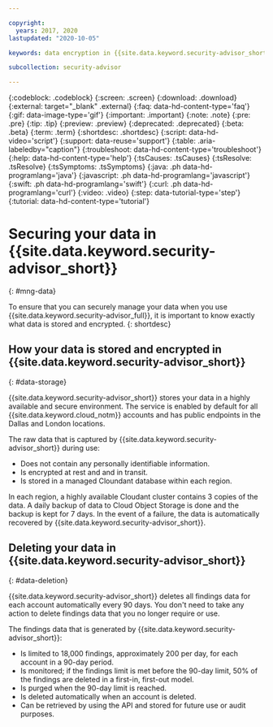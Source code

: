 ```yaml
---

copyright:
  years: 2017, 2020
lastupdated: "2020-10-05"

keywords: data encryption in {{site.data.keyword.security-advisor_short}}, data storage for {{site.data.keyword.security-advisor_short}}, personal data in {{site.data.keyword.security-advisor_short}}, data deletion for {{site.data.keyword.security-advisor_short}}, data in {{site.data.keyword.security-advisor_short}}, data security in {{site.data.keyword.security-advisor_short}}

subcollection: security-advisor

---
```


{:codeblock: .codeblock}
{:screen: .screen}
{:download: .download}
{:external: target="_blank" .external}
{:faq: data-hd-content-type='faq'}
{:gif: data-image-type='gif'}
{:important: .important}
{:note: .note}
{:pre: .pre}
{:tip: .tip}
{:preview: .preview}
{:deprecated: .deprecated}
{:beta: .beta}
{:term: .term}
{:shortdesc: .shortdesc}
{:script: data-hd-video='script'}
{:support: data-reuse='support'}
{:table: .aria-labeledby="caption"}
{:troubleshoot: data-hd-content-type='troubleshoot'}
{:help: data-hd-content-type='help'}
{:tsCauses: .tsCauses}
{:tsResolve: .tsResolve}
{:tsSymptoms: .tsSymptoms}
{:java: .ph data-hd-programlang='java'}
{:javascript: .ph data-hd-programlang='javascript'}
{:swift: .ph data-hd-programlang='swift'}
{:curl: .ph data-hd-programlang='curl'}
{:video: .video}
{:step: data-tutorial-type='step'}
{:tutorial: data-hd-content-type='tutorial'}




# Securing your data in {{site.data.keyword.security-advisor_short}}
{: #mng-data}

To ensure that you can securely manage your data when you use {{site.data.keyword.security-advisor_full}}, it is important to know exactly what data is stored and encrypted.
{: shortdesc}

## How your data is stored and encrypted in {{site.data.keyword.security-advisor_short}}
{: #data-storage} 

{{site.data.keyword.security-advisor_short}} stores your data in a highly available and secure environment. The service is enabled by default for all {{site.data.keyword.cloud_notm}} accounts and has public endpoints in the Dallas and London locations.

The raw data that is captured by {{site.data.keyword.security-advisor_short}} during use: 

* Does not contain any personally identifiable information.
* Is encrypted at rest and and in transit.
* Is stored in a managed Cloundant database within each region. 

In each region, a highly available Cloudant cluster contains 3 copies of the data. A daily backup of data to Cloud Object Storage is done and the backup is kept for 7 days. In the event of a failure, the data is automatically recovered by {{site.data.keyword.security-advisor_short}}.

## Deleting your data in {{site.data.keyword.security-advisor_short}}
{: #data-deletion}

{{site.data.keyword.security-advisor_short}} deletes all findings data for each account automatically every 90 days. You don't need to take any action to delete findings data that you no longer require or use.

The findings data that is generated by {{site.data.keyword.security-advisor_short}}:

* Is limited to 18,000 findings, approximately 200 per day, for each account in a 90-day period.
* Is monitored; if the findings limit is met before the 90-day limit, 50% of the findings are deleted in a first-in, first-out model. 
* Is purged when the 90-day limit is reached.
* Is deleted automatically when an account is deleted.
* Can be retrieved by using the API and stored for future use or audit purposes.




